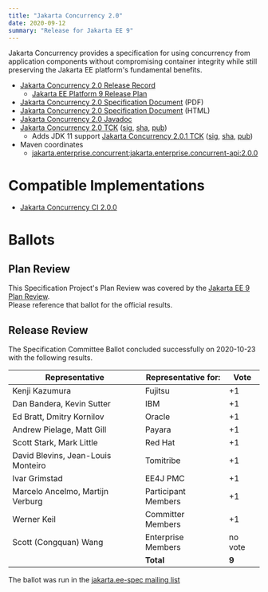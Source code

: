 ```yaml
---
title: "Jakarta Concurrency 2.0"
date: 2020-09-12
summary: "Release for Jakarta EE 9"
---
```

Jakarta Concurrency provides a specification for using concurrency from application components without compromising container integrity while still preserving the Jakarta EE platform's fundamental benefits.

* [Jakarta Concurrency 2.0 Release Record](https://projects.eclipse.org/projects/ee4j.cu/releases/2.0.0)
  * [Jakarta EE Platform 9 Release Plan](https://eclipse-ee4j.github.io/jakartaee-platform/jakartaee9/JakartaEE9ReleasePlan)
* [Jakarta Concurrency 2.0 Specification Document](./concurrency-spec-2.0.pdf) (PDF)
* [Jakarta Concurrency 2.0 Specification Document](./concurrency-spec-2.0.html) (HTML)
* [Jakarta Concurrency 2.0 Javadoc](./apidocs)
* [Jakarta Concurrency 2.0 TCK](https://download.eclipse.org/jakartaee/concurrency/2.0/jakarta-concurrency-tck-2.0.0.zip) ([sig](https://download.eclipse.org/jakartaee/concurrency/2.0/jakarta-concurrency-tck-2.0.0.zip.sig), [sha](https://download.eclipse.org/jakartaee/concurrency/2.0/jakarta-concurrency-tck-2.0.0.zip.sha256), [pub](https://jakarta.ee/specifications/jakartaee-spec-committee.pub))
   * Adds JDK 11 support [Jakarta Concurrency 2.0.1 TCK](https://download.eclipse.org/jakartaee/concurrency/2.0/jakarta-concurrency-tck-2.0.1.zip) ([sig](https://download.eclipse.org/jakartaee/concurrency/2.0/jakarta-concurrency-tck-2.0.1.zip.sig), [sha](https://download.eclipse.org/jakartaee/concurrency/2.0/jakarta-concurrency-tck-2.0.1.zip.sha256), [pub](https://jakarta.ee/specifications/jakartaee-spec-committee.pub))
* Maven coordinates
  * [jakarta.enterprise.concurrent:jakarta.enterprise.concurrent-api:2.0.0](https://search.maven.org/artifact/jakarta.enterprise.concurrent/jakarta.enterprise.concurrent-api/2.0.0/jar)


# Compatible Implementations

* [Jakarta Concurrency CI 2.0.0](https://jakarta.oss.sonatype.org/service/local/repo_groups/staging/content/org/glassfish/jakarta.enterprise.concurrent/2.0.0/jakarta.enterprise.concurrent-2.0.0.jar)

# Ballots

## Plan Review

[//]: # (For Jakarta EE 9, the Platform Plan Review covered 95% of the Specification Projects.  For those Projects, just use the following statement in this Plan Review section:)

This Specification Project's Plan Review was covered by the [Jakarta EE 9 Plan Review](https://jakarta.ee/specifications/platform/9/).  
Please reference that ballot for the official results.

[//]: # (If your Project was required to do a standalone Plan Review...  You'll need to perform an official Plan Review ballot and record the results here.)

## Release Review

The Specification Committee Ballot concluded successfully on 2020-10-23 with the following results.

| Representative                                 | Representative for: | Vote |
|------------------------------------------------|---------------------|------|
| Kenji Kazumura                                 | Fujitsu             |  +1  |
| Dan Bandera, Kevin Sutter                      | IBM                 |  +1  |
| Ed Bratt, Dmitry Kornilov                      | Oracle              |  +1  |
| Andrew Pielage, Matt Gill                      | Payara              |  +1  |
| Scott Stark, Mark Little                       | Red Hat             |  +1  |
| David Blevins, Jean-Louis Monteiro             | Tomitribe           |  +1  |
| Ivar Grimstad                                  | EE4J PMC            |  +1  |
| Marcelo Ancelmo, Martijn Verburg               | Participant Members |  +1  |
| Werner Keil                                    | Committer Members   |  +1  |
| Scott (Congquan) Wang                          | Enterprise Members  |  no vote  |
|                                                | **Total**           | **9**|

The ballot was run in the [jakarta.ee-spec mailing list](https://www.eclipse.org/lists/jakarta.ee-spec/msg01015.html)
